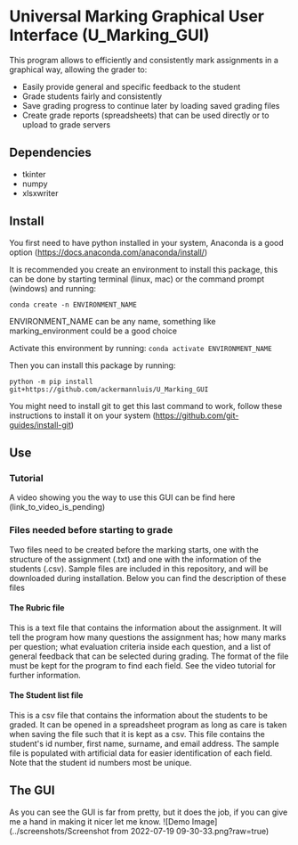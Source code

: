 # Universal Marking Graphical User Interface (U_Marking_GUI)

This program allows to efficiently and consistently mark assignments in a graphical way, allowing the grader to:
- Easily provide general and specific feedback to the student
- Grade students fairly and consistently
- Save grading progress to continue later by loading saved grading files
- Create grade reports (spreadsheets) that can be used directly or to upload to grade servers


## Dependencies
- tkinter
- numpy
- xlsxwriter

## Install
You first need to have python installed in your system, Anaconda is a good option (https://docs.anaconda.com/anaconda/install/)

It is recommended you create an environment to install this package, this can be done by starting terminal (linux, mac) or the command prompt (windows) and running:

`conda create -n ENVIRONMENT_NAME`

ENVIRONMENT_NAME can be any name, something like marking_environment could be a good choice

Activate this environment by running:
`conda activate ENVIRONMENT_NAME`

Then you can install this package by running:

`python -m pip install git+https://github.com/ackermannluis/U_Marking_GUI`


You might need to install git to get this last command to work, follow these instructions to install it on your system (https://github.com/git-guides/install-git) 

## Use

### Tutorial
A video showing you the way to use this GUI can be find here
(link_to_video_is_pending)

### Files needed before starting to grade
Two files need to be created before the marking starts, one with the structure of the assignment (.txt) and one with the information of the students (.csv).
Sample files are included in this repository, and will be downloaded during installation. Below you can find the description of these files

#### The Rubric file
This is a text file that contains the information about the assignment. It will tell the program how many questions the assignment has; how many marks per question; what evaluation criteria inside each question, and a list of general feedback that can be selected during grading. The format of the file must be kept for the program to find each field. See the video tutorial for further information.

#### The Student list file
This is a csv file that contains the information about the students to be graded. It can be opened in a spreadsheet program as long as care is taken when saving the file such that it is kept as a csv.
This file contains the student's id number, first name, surname, and email address. The sample file is populated with artificial data for easier identification of each field. Note that the student id numbers most be unique.  


## The GUI
As you can see the GUI is far from pretty, but it does the job, if you can give me a hand in making it nicer let me know.
![Demo Image](../screenshots/Screenshot from 2022-07-19 09-30-33.png?raw=true)


